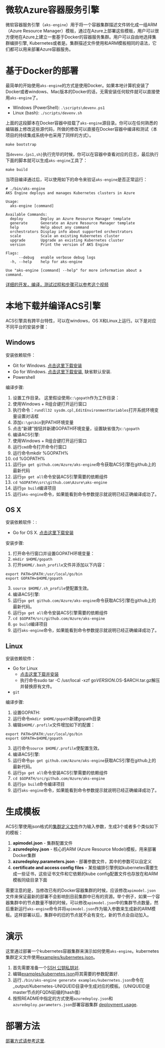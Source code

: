 # 微软Azure容器服务引擎

微软容器服务引擎（`aks-engine`）用于将一个容器集群描述文件转化成一组ARM（Azure Resource Manager）模板，通过在Azure上部署这些模板，用户可以很方便地在Azure上建立一套基于Docker的容器服务集群。用户可以自由地选择集群编排引擎, Kubernetes或者是。集群描述文件使用和ARM模板相同的语法，它们都可以用来部署Azure容器服务。

# 基于Docker的部署

最简单的开始使用`aks-engine`的方式是使用Docker。如果本地计算机安装了Docker或者windows、Mac版本的Docker的话，无需安装任何软件就可以直接使用`aks-engine`了。

* Windows (PowerShell): `.\scripts\devenv.ps1`
* Linux (bash): `./scripts/devenv.sh`

上面的这段脚本在Docker容器中挂载了`aks-engine`源目录。你可以在任何熟悉的编辑器上修改这些源代码，所做的修改可以直接在Docker容器中编译和测试（本项目的持续集成系统中也采用了同样的方式）。

```
make bootstrap
```

当`devenv.{ps1,sh}`执行完毕的时候，你可以在容器中查看对应的日志，最后执行下面的脚本就可以生成`aks-engine`工具了：

```
make build
```

当项目编译通过后，可以使用如下的命令来验证`aks-engine`是否正常运行：

```
# ./bin/aks-engine
AKS Engine deploys and manages Kubernetes clusters in Azure

Usage:
  aks-engine [command]

Available Commands:
  deploy        Deploy an Azure Resource Manager template
  generate      Generate an Azure Resource Manager template
  help          Help about any command
  orchestrators Display info about supported orchestrators
  scale         Scale an existing Kubernetes cluster
  upgrade       Upgrade an existing Kubernetes cluster
  version       Print the version of AKS Engine

Flags:
      --debug   enable verbose debug logs
  -h, --help    help for aks-engine

Use "aks-engine [command] --help" for more information about a command.
```

[详细的开发，编译，测试过程和步骤可以参考这个视频](https://www.youtube.com/watch?v=lc6UZmqxQMs)

# 本地下载并编译ACS引擎

ACS引擎具有跨平台特性，可以在windows，OS X和Linux上运行。以下是对应不同平台的安装步骤：

## Windows

安装依赖软件：
- Git for Windows. [点击这里下载安装](https://git-scm.com/download/win)
- Go for Windows. [点击这里下载安装](https://golang.org/dl/), 缺省默认安装.
- Powershell

编译步骤:

1. 设置工作目录。 这里假设使用`c:\gopath`作为工作目录：
  1. 使用Windows + R组合键打开运行窗口
  2. 执行命令：`rundll32 sysdm.cpl,EditEnvironmentVariables`打开系统环境变量设置对话框
  3. 添加`c:\go\bin`到PATH环境变量
  4. 点击“新建”按钮并新建GOPATH环境变量，设置缺省值为`c:\gopath`
2. 编译ACS引擎:
  1. 使用Windows + R组合键打开运行窗口
  2. 运行`cmd`命令打开命令行窗口
  3. 运行命令mkdir %GOPATH%
  4. cd %GOPATH%
  5. 运行`go get github.com/Azure/aks-engine`命令获取ACS引擎在github上的最新代码
  6. 运行`go get all`命令安装ACS引擎需要的依赖组件
  7. `cd %GOPATH%\src\github.com\Azure\aks-engine`
  8. 运行`go build`编译项目
3. 运行`aks-engine`命令，如果能看到命令参数提示就说明已经正确编译成功了。

## OS X

安装依赖软件：:
- Go for OS X. [点击这里下载安装](https://golang.org/dl/)

安装步骤:

1. 打开命令行窗口并设置GOPATH环境变量：
  1. `mkdir $HOME/gopath`
  2. 打开`$HOME/.bash_profile`文件并添加以下内容：
  ```
  export PATH=$PATH:/usr/local/go/bin
  export GOPATH=$HOME/gopath
  ```
  3. `source $HOME/.sh_profile`使配置生效。
2. 编译ACS引擎:
  1. 运行`go get github.com/Azure/aks-engine`命令获取ACS引擎在github上的最新代码。
  2. 运行`go get all`命令安装ACS引擎需要的依赖组件
  3. `cd $GOPATH/src/github.com/Azure/aks-engine`
  4. `go build`编译项目
3. 运行`aks-engine`命令，如果能看到命令参数提示就说明已经正确编译成功了。

## Linux

安装依赖软件：
- Go for Linux
  - [点击这里下载并安装](https://golang.org/dl/)
  - 执行命令sudo tar -C /usr/local -xzf go$VERSION.$OS-$ARCH.tar.gz解压并替换原有文件。
- `git`

编译步骤:

1. 设置GOPATH:
  1. 运行命令`mkdir $HOME/gopath`新建gopath目录
  2. 编辑`$HOME/.profile`文件增加如下的配置：
  ```
  export PATH=$PATH:/usr/local/go/bin
  export GOPATH=$HOME/gopath
  ```
  3. 运行命令`source $HOME/.profile`使配置生效。
2. 编译ACS引擎:
  1. 运行命令`go get github.com/Azure/aks-engine`获取ACS引擎在github上的最新代码。
  2. 运行`go get all`命令安装ACS引擎需要的依赖组件
  3. `cd $GOPATH/src/github.com/Azure/aks-engine`
  4. 运行`go build`命令编译项目
3. 运行`aks-engine`命令，如果能看到命令参数提示就说明已经正确编译成功了。


# 生成模板

ACS引擎使用json格式的[集群定义文件](clusterdefinition.md)作为输入参数，生成3个或者多个类似如下的模板：

1. **apimodel.json** - 集群配置文件
2. **azuredeploy.json** - 核心的ARM (Azure Resource Model)模板，用来部署Docker集群
3. **azuredeploy.parameters.json** - 部署参数文件，其中的参数可以自定义
4. **certificate and access config files** - 某些编排引擎例如kubernetes需要生成一些证书，这些证书文件和它依赖的kube config配置文件也存放在和ARM模板同级目录下面

需要注意的是，当修改已有的Docker容器集群的时候，应该修改`apimodel.json`文件来保证最新的部署不会影响到目前集群中已有的资源。举个例子，如果一个容器集群中的节点数量不够的时候，可以修改`apimodel.json`中的集群节点数量，然后重新运行`aks-engine`命令并将`apimodel.json`作为输入参数来生成新的ARM模板。这样部署以后，集群中的旧的节点就不会有变化，新的节点会自动加入。

# 演示

这里通过部署一个kubernetes容器集群来演示如何使用`aks-engine`。kubernetes集群定义文件使用[examples/kubernetes.json](../examples/kubernetes.json)。

1. 首先需要准备一个[SSH 公钥私钥对](ssh.md#ssh-key-generation).
2. 编辑[examples/kubernetes.json](../examples/kubernetes.json)将其需要的参数配置好.
3. 运行`./bin/aks-engine generate examples/kubernetes.json`命令在_output/Kubernetes-UNIQUEID目录中生成对应的模板。（UNIQUEID是master节点的FQDN前缀的hash值）
4. 按照README中指定的方式使用`azuredeploy.json`和`azuredeploy.parameters.json`部署容器集群 [deployment usage](../aksengine.md#deployment-usage).

# 部署方法

[部署方式请参考这里](../aksengine.md#deployment-usage).
